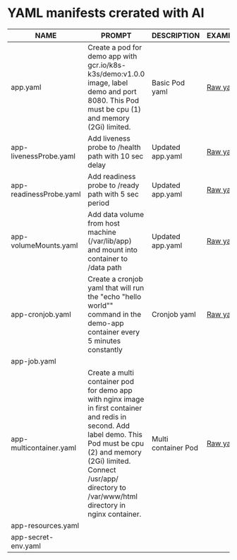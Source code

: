 # YAML manifests crerated with AI 




| NAME                    | PROMPT      | DESCRIPTION | EXAMPLE |
| ----------------------- | ----------- | ----------- | ------- |
| app.yaml                | Create a pod for demo app with gcr.io/k8s-k3s/demo:v1.0.0 image, label demo and port 8080. This Pod must be cpu (1) and memory (2Gi) limited.| Basic Pod yaml | [Raw yaml](https://raw.githubusercontent.com/artur-titov/ai-yaml/main/yaml/app.yaml) |
| app-livenessProbe.yaml  | Add liveness probe to /health path with 10 sec delay | Updated app.yaml | [Raw yaml](https://raw.githubusercontent.com/artur-titov/ai-yaml/main/yaml/app-livenessProbe.yaml) |
| app-readinessProbe.yaml | Add readiness probe to /ready path with 5 sec period | Updated app.yaml | [Raw yaml](https://raw.githubusercontent.com/artur-titov/ai-yaml/main/yaml/app-readinessProbe.yaml) |
| app-volumeMounts.yaml   | Add data volume from host machine (/var/lib/app) and mount into container to /data path | Updated app.yaml | [Raw yaml](https://raw.githubusercontent.com/artur-titov/ai-yaml/main/yaml/app-volumeMounts.yaml) |
| app-cronjob.yaml        | Create a cronjob yaml that will run the "echo "hello world"" command in the demo-app container every 5 minutes constantly | Cronjob yaml | [Raw yaml](https://raw.githubusercontent.com/artur-titov/ai-yaml/main/yaml/app-cronjob.yaml) |
| app-job.yaml            | |||
| app-multicontainer.yaml | Create a multi container pod for demo app with nginx image in first container and redis in second. Add label demo. This Pod must be cpu (2) and memory (2Gi) limited. Connect /usr/app/ directory to /var/www/html directory in nginx container. | Multi container Pod | [Raw yaml](https://raw.githubusercontent.com/artur-titov/ai-yaml/main/yaml/app-multicontainer.yaml) |
| app-resources.yaml      | |||
| app-secret-env.yaml     | |||